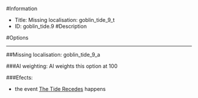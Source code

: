 #Information
 - Title: Missing localisation: goblin_tide_9_t
 - ID: goblin_tide.9
#Description

#Options

___
##Missing localisation: goblin_tide_9_a

###AI weighting:
AI weights this option at 100


###Efects:<ul><li>the event [The Tide Recedes](../events/the_tide_recedes.md) happens</li></ul>
